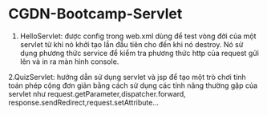 # CGDN-Bootcamp-Servlet
1. HelloServlet: được config trong web.xml dùng để test vòng đời của một servlet từ khi nó khởi tạo lần đầu tiên cho đến khi nó destroy.
  Nó sử dụng phương thức service để kiểm tra phương thức http của request gửi lên và in ra màn hình console.
  
  
2.QuizServlet: hướng dẫn sử dụng servlet và jsp để tạo một trò chơi tính toán phép cộng đơn giản bằng cách sử dụng các tính năng thường gặp
của servlet như request.getParameter,dispatcher.forward, response.sendRedirect,request.setAttribute... 
